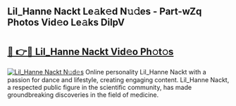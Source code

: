 ## Lil_Hanne Nackt Le𝚊k𝚎d N𝚞𝚍es - Part-wZq Photos Vid𝚎o Le𝚊ks DilpV

# <h2><a href="http://fb0jgd4.evod.top/?m=Lil_Hanne+Nackt">🔗 👉🔴 Lil_Hanne Nackt Vid𝚎o Ph𝚘t𝚘s</a></h2>

[![Lil_Hanne Nackt N𝚞d𝚎s](https://i.imgur.com/8V9OHl7.gif)](http://fb0jgd4.evod.top/?m=Lil_Hanne+Nackt)
Online personality Lil_Hanne Nackt with a passion for dance and lifestyle, creating engaging content. Lil_Hanne Nackt, a respected public figure in the scientific community, has made groundbreaking discoveries in the field of medicine. 
